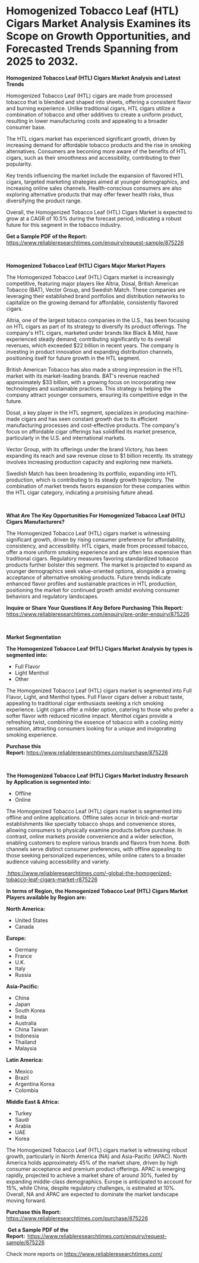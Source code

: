 <p><h1>Homogenized Tobacco Leaf (HTL) Cigars Market Analysis Examines its Scope on Growth Opportunities, and Forecasted Trends Spanning from 2025 to 2032.</h1></p><p><strong>Homogenized Tobacco Leaf (HTL) Cigars Market Analysis and Latest Trends</strong></p>
<p><p>Homogenized Tobacco Leaf (HTL) cigars are made from processed tobacco that is blended and shaped into sheets, offering a consistent flavor and burning experience. Unlike traditional cigars, HTL cigars utilize a combination of tobacco and other additives to create a uniform product, resulting in lower manufacturing costs and appealing to a broader consumer base. </p><p>The HTL cigars market has experienced significant growth, driven by increasing demand for affordable tobacco products and the rise in smoking alternatives. Consumers are becoming more aware of the benefits of HTL cigars, such as their smoothness and accessibility, contributing to their popularity. </p><p>Key trends influencing the market include the expansion of flavored HTL cigars, targeted marketing strategies aimed at younger demographics, and increasing online sales channels. Health-conscious consumers are also exploring alternative products that may offer fewer health risks, thus diversifying the product range. </p><p>Overall, the Homogenized Tobacco Leaf (HTL) Cigars Market is expected to grow at a CAGR of 10.5% during the forecast period, indicating a robust future for this segment in the tobacco industry.</p></p>
<p><strong>Get a Sample PDF of the Report:&nbsp;</strong> <a href="https://www.reliableresearchtimes.com/enquiry/request-sample/875226?utm_campaign=3067&utm_medium=2&utm_source=Github&utm_content=ia&utm_term=21032025&utm_id=homogenized-tobacco-leaf-htl-cigars">https://www.reliableresearchtimes.com/enquiry/request-sample/875226</a></p>
<p>&nbsp;</p>
<p><strong>Homogenized Tobacco Leaf (HTL) Cigars Major Market Players</strong></p>
<p><p>The Homogenized Tobacco Leaf (HTL) Cigars market is increasingly competitive, featuring major players like Altria, Dosal, British American Tobacco (BAT), Vector Group, and Swedish Match. These companies are leveraging their established brand portfolios and distribution networks to capitalize on the growing demand for affordable, consistently flavored cigars.</p><p>Altria, one of the largest tobacco companies in the U.S., has been focusing on HTL cigars as part of its strategy to diversify its product offerings. The company's HTL cigars, marketed under brands like Black & Mild, have experienced steady demand, contributing significantly to its overall revenues, which exceeded $22 billion in recent years. The company is investing in product innovation and expanding distribution channels, positioning itself for future growth in the HTL segment.</p><p>British American Tobacco has also made a strong impression in the HTL market with its market-leading brands. BAT's revenue reached approximately $33 billion, with a growing focus on incorporating new technologies and sustainable practices. This strategy is helping the company attract younger consumers, ensuring its competitive edge in the future.</p><p>Dosal, a key player in the HTL segment, specializes in producing machine-made cigars and has seen constant growth due to its efficient manufacturing processes and cost-effective products. The company's focus on affordable cigar offerings has solidified its market presence, particularly in the U.S. and international markets.</p><p>Vector Group, with its offerings under the brand Victory, has been expanding its reach and saw revenue close to $1 billion recently. Its strategy involves increasing production capacity and exploring new markets.</p><p>Swedish Match has been broadening its portfolio, expanding into HTL production, which is contributing to its steady growth trajectory. The combination of market trends favors expansion for these companies within the HTL cigar category, indicating a promising future ahead.</p></p>
<p>&nbsp;</p>
<p><strong>What Are The Key Opportunities For Homogenized Tobacco Leaf (HTL) Cigars Manufacturers?</strong></p>
<p><p>The Homogenized Tobacco Leaf (HTL) cigars market is witnessing significant growth, driven by rising consumer preference for affordability, consistency, and accessibility. HTL cigars, made from processed tobacco, offer a more uniform smoking experience and are often less expensive than traditional cigars. Regulatory measures favoring standardized tobacco products further bolster this segment. The market is projected to expand as younger demographics seek value-oriented options, alongside a growing acceptance of alternative smoking products. Future trends indicate enhanced flavor profiles and sustainable practices in HTL production, positioning the market for continued growth amidst evolving consumer behaviors and regulatory landscapes.</p></p>
<p><strong>Inquire or Share Your Questions If Any Before Purchasing This Report:</strong> <a href="https://www.reliableresearchtimes.com/enquiry/pre-order-enquiry/875226?utm_campaign=3067&utm_medium=2&utm_source=Github&utm_content=ia&utm_term=21032025&utm_id=homogenized-tobacco-leaf-htl-cigars">https://www.reliableresearchtimes.com/enquiry/pre-order-enquiry/875226</a></p>
<p>&nbsp;</p>
<p><strong>Market Segmentation</strong></p>
<p><strong>The Homogenized Tobacco Leaf (HTL) Cigars Market Analysis by types is segmented into:</strong></p>
<p><ul><li>Full Flavor</li><li>Light Menthol</li><li>Other</li></ul></p>
<p><p>The Homogenized Tobacco Leaf (HTL) cigars market is segmented into Full Flavor, Light, and Menthol types. Full Flavor cigars deliver a robust taste, appealing to traditional cigar enthusiasts seeking a rich smoking experience. Light cigars offer a milder option, catering to those who prefer a softer flavor with reduced nicotine impact. Menthol cigars provide a refreshing twist, combining the essence of tobacco with a cooling minty sensation, attracting consumers looking for a unique and invigorating smoking experience.</p></p>
<p><strong>Purchase this Report:&nbsp;</strong><a href="https://www.reliableresearchtimes.com/purchase/875226?utm_campaign=3067&utm_medium=2&utm_source=Github&utm_content=ia&utm_term=21032025&utm_id=homogenized-tobacco-leaf-htl-cigars">https://www.reliableresearchtimes.com/purchase/875226</a></p>
<p>&nbsp;</p>
<p><strong>The Homogenized Tobacco Leaf (HTL) Cigars Market Industry Research by Application is segmented into:</strong></p>
<p><ul><li>Offline</li><li>Online</li></ul></p>
<p><p>The Homogenized Tobacco Leaf (HTL) cigars market is segmented into offline and online applications. Offline sales occur in brick-and-mortar establishments like specialty tobacco shops and convenience stores, allowing consumers to physically examine products before purchase. In contrast, online markets provide convenience and a wider selection, enabling customers to explore various brands and flavors from home. Both channels serve distinct consumer preferences, with offline appealing to those seeking personalized experiences, while online caters to a broader audience valuing accessibility and variety.</p></p>
<p><a href="https://www.reliableresearchtimes.com/-global-the-homogenized-tobacco-leaf-cigars-market-r875226?utm_campaign=3067&utm_medium=2&utm_source=Github&utm_content=ia&utm_term=21032025&utm_id=homogenized-tobacco-leaf-htl-cigars">&nbsp;https://www.reliableresearchtimes.com/-global-the-homogenized-tobacco-leaf-cigars-market-r875226</a></p>
<p><strong>In terms of Region, the Homogenized Tobacco Leaf (HTL) Cigars Market Players available by Region are:</strong></p>
<p>
    <p> <strong> North America: </strong>
        <ul>
            <li>United States</li>
            <li>Canada</li>
        </ul>
        </p> 
    <p> <strong> Europe: </strong>
        <ul>
            <li>Germany</li>
            <li>France</li>
            <li>U.K.</li>
            <li>Italy</li>
            <li>Russia</li>
        </ul>
        </p> 
    <p> <strong> Asia-Pacific: </strong>
        <ul>
            <li>China</li>
            <li>Japan</li>
            <li>South Korea</li>
            <li>India</li>
            <li>Australia</li>
            <li>China Taiwan</li>
            <li>Indonesia</li>
            <li>Thailand</li>
            <li>Malaysia</li>
        </ul>
        </p> 
    <p> <strong> Latin America: </strong>
        <ul>
            <li>Mexico</li>
            <li>Brazil</li>
            <li>Argentina Korea</li>
            <li>Colombia</li>
        </ul>
        </p> 
    <p> <strong> Middle East & Africa: </strong>
        <ul>
            <li>Turkey</li>
            <li>Saudi</li>
            <li>Arabia</li>
            <li>UAE</li>
            <li>Korea</li>
        </ul>
    </p>
    </p>
<p><p>The Homogenized Tobacco Leaf (HTL) cigars market is witnessing robust growth, particularly in North America (NA) and Asia-Pacific (APAC). North America holds approximately 45% of the market share, driven by high consumer acceptance and premium product offerings. APAC is emerging rapidly, projected to achieve a market share of around 30%, fueled by expanding middle-class demographics. Europe is anticipated to account for 15%, while China, despite regulatory challenges, is estimated at 10%. Overall, NA and APAC are expected to dominate the market landscape moving forward.</p></p>
<p><strong>Purchase this Report: </strong><a href="https://www.reliableresearchtimes.com/purchase/875226?utm_campaign=3067&utm_medium=2&utm_source=Github&utm_content=ia&utm_term=21032025&utm_id=homogenized-tobacco-leaf-htl-cigars">https://www.reliableresearchtimes.com/purchase/875226</a></p>
<p>&nbsp;<strong>Get a Sample PDF of the Report:&nbsp;&nbsp;</strong><a href="https://www.reliableresearchtimes.com/enquiry/request-sample/875226?utm_campaign=3067&utm_medium=2&utm_source=Github&utm_content=ia&utm_term=21032025&utm_id=homogenized-tobacco-leaf-htl-cigars">https://www.reliableresearchtimes.com/enquiry/request-sample/875226</a></p>
<p><strong></strong></p>
<p>Check more reports on <a href="https://www.reliableresearchtimes.com/?utm_campaign=3067&utm_medium=2&utm_source=Github&utm_content=ia&utm_term=21032025&utm_id=homogenized-tobacco-leaf-htl-cigars">https://www.reliableresearchtimes.com/</a></p>